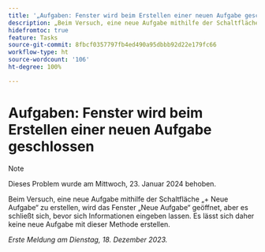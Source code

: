 ```yaml
---
title: '„Aufgaben: Fenster wird beim Erstellen einer neuen Aufgabe geschlossen“'
description: „Beim Versuch, eine neue Aufgabe mithilfe der Schaltfläche „+ Neue Aufgabe“ zu erstellen, wird das Fenster „Neue Aufgabe“ geöffnet, aber es schließt sich, bevor sich Informationen eingeben lassen. Es lässt sich daher keine neue Aufgabe mit dieser Methode erstellen.“
hidefromtoc: true
feature: Tasks
source-git-commit: 8fbcf0357797fb4ed490a95dbbb92d22e179fc66
workflow-type: ht
source-wordcount: '106'
ht-degree: 100%

---
```



# Aufgaben: Fenster wird beim Erstellen einer neuen Aufgabe geschlossen

>[!NOTE]
>
>Dieses Problem wurde am Mittwoch, 23. Januar 2024 behoben.

Beim Versuch, eine neue Aufgabe mithilfe der Schaltfläche „+ Neue Aufgabe“ zu erstellen, wird das Fenster „Neue Aufgabe“ geöffnet, aber es schließt sich, bevor sich Informationen eingeben lassen. Es lässt sich daher keine neue Aufgabe mit dieser Methode erstellen.

_Erste Meldung am Dienstag, 18. Dezember 2023._
